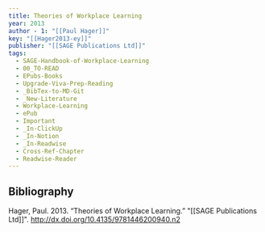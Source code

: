 ```yaml
---
title: Theories of Workplace Learning
year: 2013
author - 1: "[[Paul Hager]]"
key: "[[Hager2013-ey]]"
publisher: "[[SAGE Publications Ltd]]"
tags:
  - SAGE-Handbook-of-Workplace-Learning
  - 00_TO-READ
  - EPubs-Books
  - Upgrade-Viva-Prep-Reading
  - _BibTex-to-MD-Git
  - _New-Literature
  - Workplace-Learning
  - ePub
  - Important
  - _In-ClickUp
  - _In-Notion
  - _In-Readwise
  - Cross-Ref-Chapter
  - Readwise-Reader
---
```


## Bibliography
Hager, Paul. 2013. “Theories of Workplace Learning.” "[[SAGE Publications Ltd]]". http://dx.doi.org/10.4135/9781446200940.n2